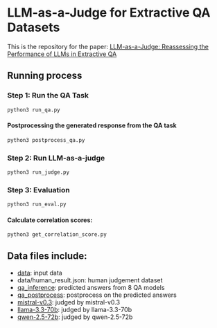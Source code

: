 # LLM-as-a-Judge for Extractive QA Datasets 

This is the repository for the paper: [LLM-as-a-Judge: Reassessing the Performance of LLMs in Extractive QA]()

## Running process

### Step 1: Run the QA Task
```bash
python3 run_qa.py
```

#### Postprocessing the generated response from the QA task
```bash
python3 postprocess_qa.py
```

### Step 2: Run LLM-as-a-judge
```bash
python3 run_judge.py
```

### Step 3: Evaluation
```bash
python3 run_eval.py
```

#### Calculate correlation scores:
```bash
python3 get_correlation_score.py
```

## Data files include:
- [data](https://www.dropbox.com/scl/fi/pmxaxt5ibj9mlzui5gbpw/data.zip?rlkey=dc2nuie1ad47kkk7ta8slfklk&st=6pycuere&dl=0): input data
- data/human_result.json: human judgement dataset
- [qa_inference](https://www.dropbox.com/scl/fi/fe56j1m358tppcb14mjqx/qa_inference.zip?rlkey=15wdi626sebivuhu80b63pae2&st=v5cbz03q&dl=0): predicted answers from 8 QA models
- [qa_postprocess](https://www.dropbox.com/scl/fi/d8b8gljd8gvicm35lyzhr/qa_postprocess.zip?rlkey=w3nikidu7qg7zasdnobqshcli&st=3qrtm9b2&dl=0): postprocess on the predicted answers
- [mistral-v0.3](https://www.dropbox.com/scl/fi/h64voic4glt7bfrwrq60l/mistral-v0.3.zip?rlkey=xjfl8nkhzu8gab0qmwyz389t8&st=sl8kfiay&dl=0): judged by mistral-v0.3
- [llama-3.3-70b](https://www.dropbox.com/scl/fi/7extdn545nlu68trkb1fg/llama-3.3-70b.zip?rlkey=j2nlt74h0c54vrrmndkhoxl2g&st=ufghdtea&dl=0): judged by llama-3.3-70b
- [qwen-2.5-72b](https://www.dropbox.com/scl/fi/73pamu4rnc1846jue3z97/qwen-2.5-72b.zip?rlkey=uk04lcoyj96oq5sdara7zx94i&st=zx0relcz&dl=0): judged by qwen-2.5-72b







